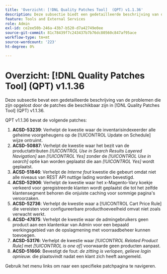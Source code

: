```yaml
---
title: 'Overzicht: [!DNL Quality Patches Tool]  (QPT) v1.1.36'
description: Deze subsectie biedt een gedetailleerde beschrijving van de problemen die zijn opgelost door de patches die beschikbaar zijn in  [!DNL Quality Patches Tool]  (QPT) v1.1.36.
feature: Tools and External Services
role: Admin
exl-id: ce2ee50b-246a-43b7-b520-d7a42749e0ee
source-git-commit: 81c78439f7c243437b7b76dc80560c847af95ace
workflow-type: tm+mt
source-wordcount: '223'
ht-degree: 0%

---
```


# Overzicht: [!DNL Quality Patches Tool] (QPT) v1.1.36

Deze subsectie bevat een gedetailleerde beschrijving van de problemen die zijn opgelost door de patches die beschikbaar zijn in [!DNL Quality Patches Tool] (QPT) v1.1.36.

QPT v1.1.36 bevat de volgende patches:

1. **ACSD-53239**: Verhelpt de kwestie waar de inventarisindexeerder alle geheime voorgeheugens op de [!UICONTROL Update on Schedule] wijze ontruimt.
1. **ACSD-50887**: Verhelpt de kwestie waar het bezit van de productattributen *[!UICONTROL Use in Search Results Layered Navigation]* aan *[!UICONTROL Yes]* zonder de *[!UICONTROL Use in search]* optie kan worden geplaatst die aan *[!UICONTROL Yes]* wordt geplaatst.
1. **ACSD-51846**: Verhelpt de *Interne fout* kwestie die gebeurt omdat niet alle niveaus van REST API nuttige lading worden bevestigd.
1. **ACSD-52906**: Verhelpt de kwestie waar het x-Magento-Vary koekje verkeerd voor geregistreerde klanten wordt geplaatst die tot het zelfde klantensegment behoren die onjuiste caching voor sommige pagina&#39;s veroorzaken.
1. **ACSD-52736**: Verhelpt de kwestie waar a [!UICONTROL Cart Price Rule] die vereisten voor configureerbare producthoeveelheid omvat niet zoals verwacht werkt.
1. **ACSD-47875**: Verhelpt de kwestie waar de admingebruikers geen product aan een klantenkar van Admin voor een bepaald werkingsgebied van de opslagmening met voorraadbeheer kunnen toevoegen.
1. **ACSD-53176**: Verhelpt de kwestie waar *[!UICONTROL Related Product Rule]* met *[!UICONTROL is one of]* voorwaarde geen producten aanpast.
1. **ACSD-51666**: Bevestigt de fout: *de zitting is verlopen, gelieve login opnieuw.* die plaatsvindt nadat een klant zich heeft aangemeld.

Gebruik het menu links om naar een specifieke patchpagina te navigeren.
